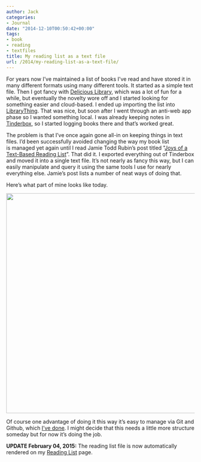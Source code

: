 ```yaml
---
author: Jack
categories:
- Journal
date: "2014-12-10T00:50:42+00:00"
tags:
- book
- reading
- textfiles
title: My reading list as a text file
url: /2014/my-reading-list-as-a-text-file/
---
```


For years now I’ve maintained a list of books I've read and have stored it in many different formats using many different tools. It started as a simple text file. Then I got fancy with [Delicious Library][1], which was a lot of fun for a while, but eventually the novelty wore off and I started looking for something easier and cloud-based. I ended up importing the list into [LibraryThing][2]. That was nice, but soon after I went through an anti-web app phase so I wanted something local. I was already keeping notes in [Tinderbox][3], so I started logging books there and that’s worked great.

The problem is that I’ve once again gone all-in on keeping things in text files. I’d been successfully avoided changing the way my book list is managed yet again until I read Jamie Todd Rubin’s post titled "[Joys of a Text-Based Reading List][4]”. That did it. I exported everything out of Tinderbox and moved it into a single text file. It’s not nearly as fancy this way, but I can easily manipulate and query it using the same tools I use for nearly everything else. Jamie’s post lists a number of neat ways of doing that.

Here’s what part of mine looks like today.

<img style="max-height: none; max-width: 100%;" src="/img/2014/12/2__vim.png" alt="" width="600" height="588" />

Of course one advantage of doing it this way it’s easy to manage via Git and Github, which [I’ve done][5]. I might decide that this needs a little more structure someday but for now it’s doing the job.

**UPDATE February 04, 2015:** The reading list file is now automatically rendered on my [Reading List][6] page.

 [1]: http://delicious-monster.com
 [2]: https://www.librarything.com
 [3]: http://www.eastgate.com/Tinderbox/
 [4]: http://www.jamierubin.net/2014/12/07/joys-of-a-text-based-reading-list/
 [5]: https://github.com/jackbaty/Books
 [6]: /reading-list/ "Reading List"
